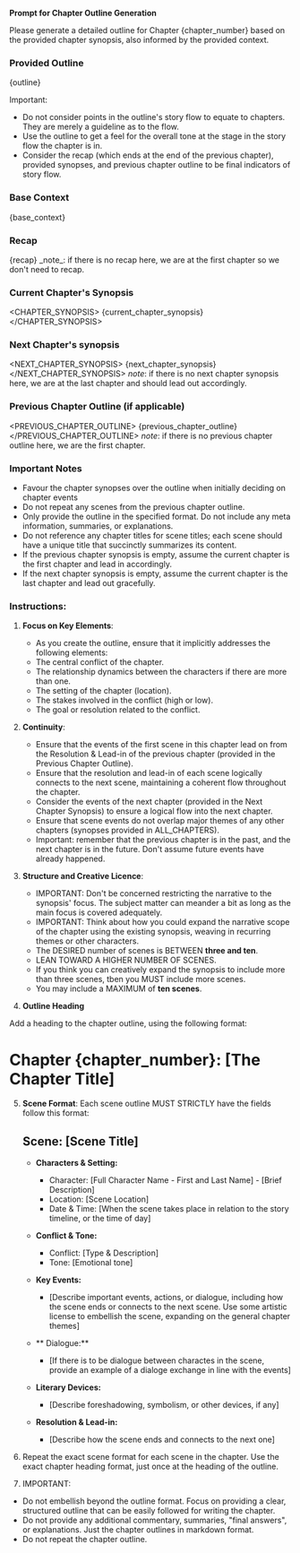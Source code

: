 **Prompt for Chapter Outline Generation**

Please generate a detailed outline for Chapter {chapter_number} based on the provided chapter synopsis, also informed by the provided context.

### Provided Outline
<OUTLINE>
{outline}
</OUTLINE>

Important: 
 - Do not consider points in the outline's story flow to equate to chapters. They are merely a guideline as to the flow.
 - Use the outline to get a feel for the overall tone at the stage in the story flow the chapter is in.
 - Consider the recap (which ends at the end of the previous chapter), provided synopses, and previous chapter outline to be final indicators of story flow.

### Base Context
<CONTEXT>
{base_context}
</CONTEXT>

### Recap
<RECAP>
{recap}
</RECAP>
_note_: if there is no recap here, we are at the first chapter so we don't need to recap.

### Current Chapter's Synopsis
<CHAPTER_SYNOPSIS>
{current_chapter_synopsis}
</CHAPTER_SYNOPSIS>

### Next Chapter's synopsis
<NEXT_CHAPTER_SYNOPSIS>
{next_chapter_synopsis}
</NEXT_CHAPTER_SYNOPSIS>
_note_: if there is no next chapter synopsis here, we are at the last chapter and should lead out accordingly.

### Previous Chapter Outline (if applicable)
<PREVIOUS_CHAPTER_OUTLINE>
{previous_chapter_outline}
</PREVIOUS_CHAPTER_OUTLINE>
_note_: if there is no previous chapter outline here, we are the first chapter.

### Important Notes
  - Favour the chapter synopses over the outline when initially deciding on chapter events
  - Do not repeat any scenes from the previous chapter outline.
  - Only provide the outline in the specified format. Do not include any meta information, summaries, or explanations.
  - Do not reference any chapter titles for scene titles; each scene should have a unique title that succinctly summarizes its content.
  - If the previous chapter synopsis is empty, assume the current chapter is the first chapter and lead in accordingly.
  - If the next chapter synopsis is empty, assume the current chapter is the last chapter and lead out gracefully.

### Instructions:
1. **Focus on Key Elements**: 
   - As you create the outline, ensure that it implicitly addresses the following elements:
   - The central conflict of the chapter.
   - The relationship dynamics between the characters if there are more than one.
   - The setting of the chapter (location).
   - The stakes involved in the conflict (high or low).
   - The goal or resolution related to the conflict.

2. **Continuity**: 
   - Ensure that the events of the first scene in this chapter lead on from the Resolution & Lead-in of the previous chapter (provided in the Previous Chapter Outline).
   - Ensure that the resolution and lead-in of each scene logically connects to the next scene, maintaining a coherent flow throughout the chapter.
   - Consider the events of the next chapter (provided in the Next Chapter Synopsis) to ensure a logical flow into the next chapter.
   - Ensure that scene events do not overlap major themes of any other chapters (synopses provided in ALL_CHAPTERS).
   - Important: remember that the previous chapter is in the past, and the next chapter is in the future. Don't assume future events have already happened.

3. **Structure and Creative Licence**: 
   - IMPORTANT: Don't be concerned restricting the narrative to the synopsis' focus. The subject matter can meander a bit as long as the main focus is covered adequately.
   - IMPORTANT: Think about how you could expand the narrative scope of the chapter using the existing synopsis, weaving in recurring themes or other characters.
   - The DESIRED number of scenes is BETWEEN **three and ten**. 
   - LEAN TOWARD A HIGHER NUMBER OF SCENES.
   - If you think you can creatively expand the synopsis to include more than three scenes, tben you MUST include more scenes.
   - You may include a MAXIMUM of **ten scenes**.

4. **Outline Heading**

Add a heading to the chapter outline, using the following format:

# Chapter {chapter_number}: [The Chapter Title]

5. **Scene Format**: Each scene outline MUST STRICTLY have the fields follow this format:

   ## Scene: [Scene Title]

   - **Characters & Setting:**
     - Character: [Full Character Name - First and Last Name] - [Brief Description]
     - Location: [Scene Location]
     - Date & Time: [When the scene takes place in relation to the story timeline, or the time of day]

   - **Conflict & Tone:**
     - Conflict: [Type & Description]
     - Tone: [Emotional tone]

   - **Key Events:**
     - [Describe important events, actions, or dialogue, including how the scene ends or connects to the next scene.  Use some artistic license to embellish the scene, expanding on the general chapter themes]
   - ** Dialogue:**
     - [If there is to be dialogue between charactes in the scene, provide an example of a dialoge exchange in line with the events]
   - **Literary Devices:**
     - [Describe foreshadowing, symbolism, or other devices, if any]

   - **Resolution & Lead-in:**
     - [Describe how the scene ends and connects to the next one]

6. Repeat the exact scene format for each scene in the chapter. Use the exact chapter heading format, just once at the heading of the outline.

7. IMPORTANT: 
  - Do not embellish beyond the outline format. Focus on providing a clear, structured outline that can be easily followed for writing the chapter.
  - Do not provide any additional commentary, summaries, "final answers", or explanations. Just the chapter outlines in markdown format.
  - Do not repeat the chapter outline.